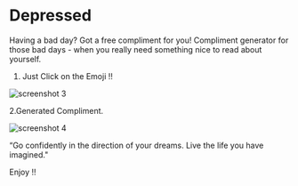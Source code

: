 # Depressed


 Having a bad day?
 Got a free compliment for you! 
 Compliment generator for those bad days - when you really need something nice to read about yourself.
 
1. Just Click on the Emoji !!

 
![screenshot 3](https://user-images.githubusercontent.com/42410523/50378008-1a613400-05dd-11e9-847c-f7e5b2a9c059.png)
 
2.Generated Compliment. 
 
 ![screenshot 4](https://user-images.githubusercontent.com/42410523/50378018-48df0f00-05dd-11e9-89b6-580dc893e48c.png)



 
 
 
 “Go confidently in the direction of your dreams. Live the life you have imagined."
 
 Enjoy !!

